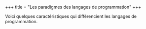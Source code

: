 +++
title = "Les paradigmes des langages de programmation"
+++

Voici quelques caractéristiques qui différencient les langages de programmation.